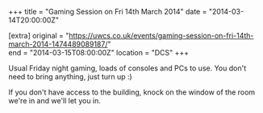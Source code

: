 +++
title = "Gaming Session on Fri 14th March 2014"
date = "2014-03-14T20:00:00Z"

[extra]
original = "https://uwcs.co.uk/events/gaming-session-on-fri-14th-march-2014-1474489089187/"    
end = "2014-03-15T08:00:00Z"
location = "DCS"
+++

Usual Friday night gaming, loads of consoles and PCs to use. You don't need to bring anything, just turn up :)

If you don't have access to the building, knock on the window of the room we're in and we'll let you in.

